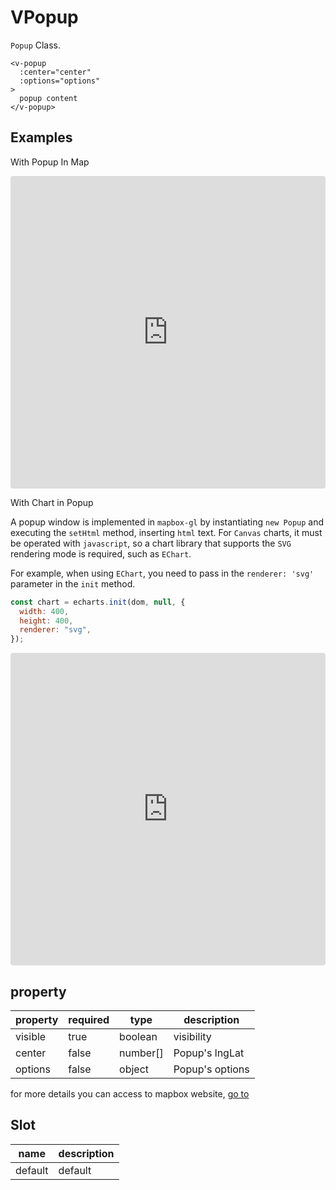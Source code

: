 # VPopup

`Popup` Class.

```
<v-popup
  :center="center"
  :options="options"
>
  popup content
</v-popup>
```

## Examples

With Popup In Map

<iframe src="https://codesandbox.io/embed/vmap-examples-mnqjgn?fontsize=14&hidenavigation=1&initialpath=%2Fvpopup%2Fbasic&module=%2Fsrc%2Fviews%2Fvpopup%2FBasic.vue&theme=dark"
     style="width:100%; height:500px; border:0; border-radius: 4px; overflow:hidden;"
     title="vmap examples"
     allow="accelerometer; ambient-light-sensor; camera; encrypted-media; geolocation; gyroscope; hid; microphone; midi; payment; usb; vr; xr-spatial-tracking"
     sandbox="allow-forms allow-modals allow-popups allow-presentation allow-same-origin allow-scripts"
   ></iframe>

With Chart in Popup

A popup window is implemented in `mapbox-gl` by instantiating `new Popup` and executing the `setHtml` method, inserting `html` text. For `Canvas` charts, it must be operated with `javascript`, so a chart library that supports the `SVG` rendering mode is required, such as `EChart`.

For example, when using `EChart`, you need to pass in the `renderer: 'svg'` parameter in the `init` method.

```javascript
const chart = echarts.init(dom, null, {
  width: 400,
  height: 400,
  renderer: "svg",
});
```

<iframe src="https://codesandbox.io/embed/vmap-examples-mnqjgn?fontsize=14&hidenavigation=1&initialpath=%2Fvpopup%2Fwithchart&module=%2Fsrc%2Fviews%2Fvpopup%2FWithChart.vue&theme=dark"
     style="width:100%; height:500px; border:0; border-radius: 4px; overflow:hidden;"
     title="vmap examples"
     allow="accelerometer; ambient-light-sensor; camera; encrypted-media; geolocation; gyroscope; hid; microphone; midi; payment; usb; vr; xr-spatial-tracking"
     sandbox="allow-forms allow-modals allow-popups allow-presentation allow-same-origin allow-scripts"
   ></iframe>

## property

| property | required | type     | description     |
| -------- | -------- | -------- | --------------- |
| visible  | true     | boolean  | visibility      |
| center   | false    | number[] | Popup's lngLat  |
| options  | false    | object   | Popup's options |

for more details you can access to mapbox website, [go to](https://docs.mapbox.com/mapbox-gl-js/api/markers/#popup-parameters)

## Slot

| name    | description |
| ------- | ----------- |
| default | default     |
